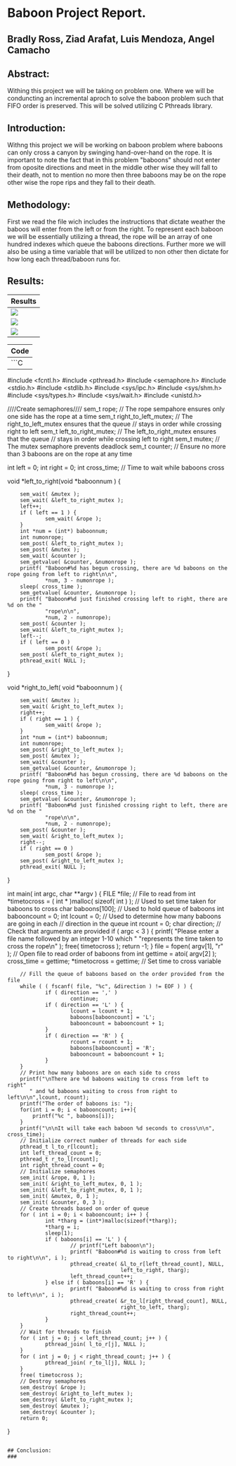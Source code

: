 # Baboon Project Report.

## Bradly Ross, Ziad Arafat, Luis Mendoza, Angel Camacho

## Abstract: 
Withing this project we will be taking on problem one. Where we will be conduncting an incremental aproch to solve the baboon problem such that FIFO order is preserved. This will be solved utilizing C Pthreads library.

## Introduction: 
Withng this project we will be working on baboon problem where baboons can only cross a canyon by swinging hand-over-hand on the rope. It is important to note the fact that in this problem "baboons" should not enter from oposite directions and meet in the middle other wise they will fall to their death, not to mention no more then three baboons may be on the rope other wise the rope rips and they fall to their death.

## Methodology:
First we read the file wich includes the instructions that dictate weather the baboos will enter from the left or from the right. To represent each baboon we will be essentially utilizing a thread, the rope will be an array of one hundred indexes which queue the baboons directions. Further more we will also be using a time variable that will be utilized to non other then dictate for how long each thread/baboon runs for.

## Results: 
|   Results   |
|---|
| ![](ImagesOfResults/Project31.JPG)  |
|  ![](ImagesOfResults/Project32.JPG)  |
|  ![](ImagesOfResults/Project33.JPG)  |

| Code |
| --- |
| ```C
#include <fcntl.h>
#include <pthread.h>
#include <semaphore.h>
#include <stdio.h>
#include <stdlib.h>
#include <sys/ipc.h>
#include <sys/shm.h>
#include <sys/types.h>
#include <sys/wait.h>
#include <unistd.h>

////Create semaphores////
sem_t rope; // The rope sempahore ensures only one side has the rope at a time
sem_t right_to_left_mutex; // The right_to_left_mutex ensures that the queue
        // stays in order while crossing right to left
sem_t left_to_right_mutex; // The left_to_right_mutex ensures that the queue
        // stays in order while crossing left to right
sem_t mutex; // The mutex semaphore prevents deadlock
sem_t counter; // Ensure no more than 3 baboons are on the rope at any time

int left = 0;
int right = 0;
int cross_time; // Time to wait while baboons cross

void *left_to_right(void *baboonnum ) {

        sem_wait( &mutex );
        sem_wait( &left_to_right_mutex );
        left++;
        if ( left == 1 ) {
                sem_wait( &rope );
        }
        int *num = (int*) baboonnum;
        int numonrope;
        sem_post( &left_to_right_mutex );
        sem_post( &mutex );
        sem_wait( &counter );
        sem_getvalue( &counter, &numonrope );
        printf( "Baboon#%d has begun crossing, there are %d baboons on the rope going from left to right\n\n",
                *num, 3 - numonrope );
        sleep( cross_time );
        sem_getvalue( &counter, &numonrope );
        printf( "Baboon#%d just finished crossing left to right, there are %d on the "
                "rope\n\n",
                *num, 2 - numonrope);
        sem_post( &counter );
        sem_wait( &left_to_right_mutex );
        left--;
        if ( left == 0 )
                sem_post( &rope );
        sem_post( &left_to_right_mutex );
        pthread_exit( NULL );
}

void *right_to_left( void *baboonnum ) {
        
        sem_wait( &mutex );
        sem_wait( &right_to_left_mutex );
        right++;
        if ( right == 1 ) {
                sem_wait( &rope );
        }
        int *num = (int*) baboonnum;
        int numonrope;
        sem_post( &right_to_left_mutex );
        sem_post( &mutex );
        sem_wait( &counter );
        sem_getvalue( &counter, &numonrope );
        printf( "Baboon#%d has begun crossing, there are %d baboons on the rope going from right to left\n\n",
                *num, 3 - numonrope );
        sleep( cross_time );
        sem_getvalue( &counter, &numonrope );
        printf( "Baboon#%d just finished crossing right to left, there are %d on the "
                "rope\n\n",
                *num, 2 - numonrope);
        sem_post( &counter );
        sem_wait( &right_to_left_mutex );
        right--;
        if ( right == 0 )
                sem_post( &rope );
        sem_post( &right_to_left_mutex );
        pthread_exit( NULL );
}

int main( int argc, char **argv ) {
        FILE *file; // File to read from
        int *timetocross = ( int * )malloc(
                sizeof( int ) ); // Used to set time taken for baboons to cross
        char baboons[100]; // Used to hold queue of baboons
        int babooncount = 0;
        int lcount = 0; // Used to determine how many baboons are going in each
                // direction in the queue
        int rcount = 0;
        char direction;
        // Check that arguments are provided
        if ( argc < 3 ) {
                printf( "Please enter a file name followed by an integer 1-10 which "
                        "represents the time taken to cross the rope\n" );
                free( timetocross );
                return -1;
        }
        file = fopen( argv[1], "r" ); // Open file to read order of baboons from
        int gettime = atoi( argv[2] );
        cross_time = gettime;
        *timetocross = gettime; // Set time to cross variable

        // Fill the queue of baboons based on the order provided from the file
        while ( ( fscanf( file, "%c", &direction ) != EOF ) ) {
                if ( direction == ',' )
                        continue;
                if ( direction == 'L' ) {
                        lcount = lcount + 1;
                        baboons[babooncount] = 'L';
                        babooncount = babooncount + 1;
                }
                if ( direction == 'R' ) {
                        rcount = rcount + 1;
                        baboons[babooncount] = 'R';
                        babooncount = babooncount + 1;
                }
        }
        // Print how many baboons are on each side to cross
        printf("\nThere are %d baboons waiting to cross from left to right"
           " and %d baboons waiting to cross from right to left\n\n",lcount, rcount);
        printf("The order of baboons is: ");
        for(int i = 0; i < babooncount; i++){
            printf("%c ", baboons[i]);
        }
        printf("\n\nIt will take each baboon %d seconds to cross\n\n", cross_time);
        // Initialize correct number of threads for each side
        pthread_t l_to_r[lcount];
        int left_thread_count = 0;
        pthread_t r_to_l[rcount];
        int right_thread_count = 0;
        // Initialize semaphores
        sem_init( &rope, 0, 1 );
        sem_init( &right_to_left_mutex, 0, 1 );
        sem_init( &left_to_right_mutex, 0, 1 );
        sem_init( &mutex, 0, 1 );
        sem_init( &counter, 0, 3 );
        // Create threads based on order of queue
        for ( int i = 0; i < babooncount; i++ ) {
                int *tharg = (int*)malloc(sizeof(*tharg));
                *tharg = i;
                sleep(1);
                if ( baboons[i] == 'L' ) {
                        // printf("Left baboon\n");
                        printf( "Baboon#%d is waiting to cross from left to right\n\n", i );
                        pthread_create( &l_to_r[left_thread_count], NULL,
                                        left_to_right, tharg);
                        left_thread_count++;
                } else if ( baboons[i] == 'R' ) {
                        printf( "Baboon#%d is waiting to cross from right to left\n\n", i );
                        pthread_create( &r_to_l[right_thread_count], NULL,
                                        right_to_left, tharg);
                        right_thread_count++;
                }
        }
        // Wait for threads to finish
        for ( int j = 0; j < left_thread_count; j++ ) {
                pthread_join( l_to_r[j], NULL );
        }
        for ( int j = 0; j < right_thread_count; j++ ) {
                pthread_join( r_to_l[j], NULL );
        }
        free( timetocross );
        // Destroy semaphores
        sem_destroy( &rope );
        sem_destroy( &right_to_left_mutex );
        sem_destroy( &left_to_right_mutex );
        sem_destroy( &mutex );
        sem_destroy( &counter );
        return 0;
}
``` |

## Conclusion:
###
